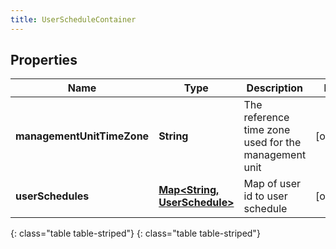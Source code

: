 ```yaml
---
title: UserScheduleContainer
---
```


## Properties

| Name | Type | Description | Notes |
| ------------ | ------------- | ------------- | ------------- |
| **managementUnitTimeZone** | **String** | The reference time zone used for the management unit |  [optional] |
| **userSchedules** | [**Map&lt;String, UserSchedule&gt;**](UserSchedule.html) | Map of user id to user schedule |  [optional] |
{: class="table table-striped"}
{: class="table table-striped"}


